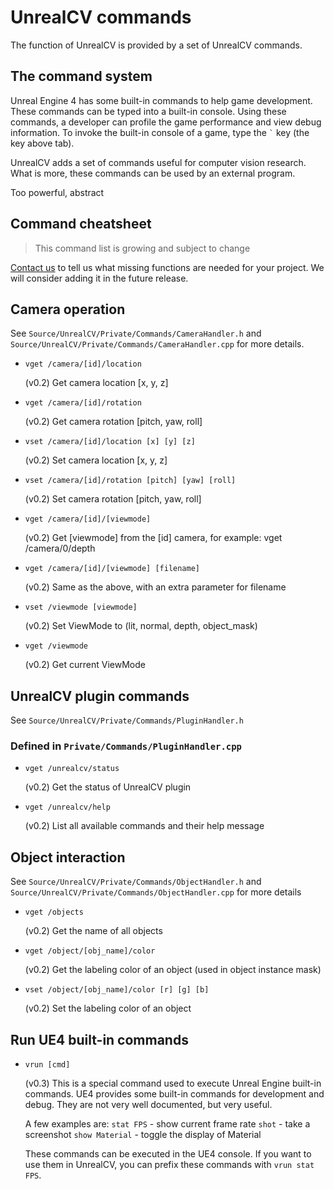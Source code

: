 # UnrealCV commands
The function of UnrealCV is provided by a set of UnrealCV commands.

## The command system
<!-- Better help system -->

Unreal Engine 4 has some built-in commands to help game development. These commands can be typed into a built-in console. Using these commands, a developer can profile the game performance and view debug information.  To invoke the built-in console of a game, type the <code>&#96;</code> key (the key above tab).

UnrealCV adds a set of commands useful for computer vision research. What is more, these commands can be used by an external program.

Too powerful, abstract


## Command cheatsheet

<blockquote>
This command list is growing and subject to change
</blockquote>

[Contact us](contact.md) to tell us what missing functions are needed for your project. We will consider adding it in the future release.

<!-- Do not use table, very hard to extend, this is manually synced from the source code -->

## Camera operation

See `Source/UnrealCV/Private/Commands/CameraHandler.h` and `Source/UnrealCV/Private/Commands/CameraHandler.cpp` for more details.

- `vget /camera/[id]/location`

    (v0.2) Get camera location [x, y, z]

- `vget /camera/[id]/rotation`

    (v0.2) Get camera rotation [pitch, yaw, roll]

- `vset /camera/[id]/location [x] [y] [z]`

    (v0.2) Set camera location [x, y, z]

- `vset /camera/[id]/rotation [pitch] [yaw] [roll]`

    (v0.2) Set camera rotation [pitch, yaw, roll]

- `vget /camera/[id]/[viewmode]`

    (v0.2) Get [viewmode] from the [id] camera, for example: vget /camera/0/depth

- `vget /camera/[id]/[viewmode] [filename]`

    (v0.2) Same as the above, with an extra parameter for filename

- `vset /viewmode [viewmode]`  

    (v0.2) Set ViewMode to (lit, normal, depth, object_mask)

- `vget /viewmode`

    (v0.2) Get current ViewMode

## UnrealCV plugin commands

See `Source/UnrealCV/Private/Commands/PluginHandler.h`
### Defined in `Private/Commands/PluginHandler.cpp`

- `vget /unrealcv/status`

    (v0.2) Get the status of UnrealCV plugin

- `vget /unrealcv/help`

    (v0.2) List all available commands and their help message


## Object interaction

See `Source/UnrealCV/Private/Commands/ObjectHandler.h` and `Source/UnrealCV/Private/Commands/ObjectHandler.cpp` for more details

- `vget /objects`

    (v0.2) Get the name of all objects

- `vget /object/[obj_name]/color`

    (v0.2) Get the labeling color of an object (used in object instance mask)

- `vset /object/[obj_name]/color [r] [g] [b]`

    (v0.2) Set the labeling color of an object

## Run UE4 built-in commands

- `vrun [cmd]`

    (v0.3) This is a special command used to execute Unreal Engine built-in commands. UE4 provides some built-in commands for development and debug. They are not very well documented, but very useful.

    A few examples are:
    `stat FPS` - show current frame rate
    `shot` - take a screenshot
    `show Material` - toggle the display of Material

    These commands can be executed in the UE4 console. If you want to use them in UnrealCV, you can prefix these commands with `vrun stat FPS`.
